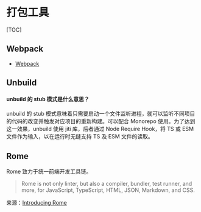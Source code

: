 # 打包工具

[TOC]

## Webpack

* [Webpack]('/maps/workflow/packer/webpack.html')

## Unbuild

#### unbuild 的 stub 模式是什么意思？

unbuild 的 stub 模式意味着只需要启动一个文件监听进程，就可以监听不同项目的代码的改变并触发对应项目的重新构建。可以配合 Monorepo 使用。为了达到这一效果，unbuild 使用 jiti 库，后者通过 Node Require Hook，将 TS 或 ESM 文件作为输入，以在运行时无缝支持 TS 及 ESM 文件的读取。

## Rome

Rome 致力于统一前端开发工具链。

> Rome is not only linter, but also a compiler, bundler, test runner, and more, for JavaScript, TypeScript, HTML, JSON, Markdown, and CSS.

来源：[Introducing Rome](https://rome.tools/blog/2020/08/08/introducing-rome/)
